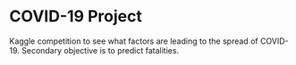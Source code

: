 # COVID-19 Project

Kaggle competition to see what factors are leading to the spread of COVID-19. Secondary objective is to predict fatalities. 
